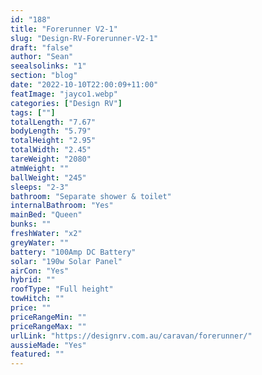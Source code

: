 ```yaml
---
id: "188"
title: "Forerunner V2-1"
slug: "Design-RV-Forerunner-V2-1"
draft: "false"
author: "Sean"
seealsolinks: "1"
section: "blog"
date: "2022-10-10T22:00:09+11:00"
featImage: "jayco1.webp"
categories: ["Design RV"]
tags: [""]
totalLength: "7.67"
bodyLength: "5.79"
totalHeight: "2.95"
totalWidth: "2.45"
tareWeight: "2080"
atmWeight: ""
ballWeight: "245"
sleeps: "2-3"
bathroom: "Separate shower & toilet"
internalBathroom: "Yes"
mainBed: "Queen"
bunks: ""
freshWater: "x2"
greyWater: ""
battery: "100Amp DC Battery"
solar: "190w Solar Panel"
airCon: "Yes"
hybrid: ""
roofType: "Full height"
towHitch: ""
price: ""
priceRangeMin: ""
priceRangeMax: ""
urlLink: "https://designrv.com.au/caravan/forerunner/"
aussieMade: "Yes"
featured: ""
---
```

